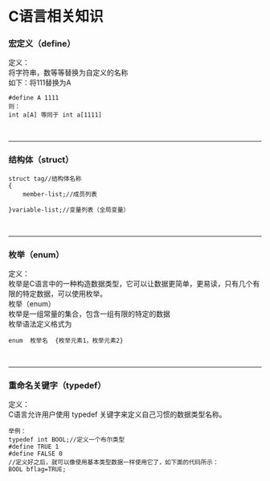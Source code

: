 # C语言相关知识

### 宏定义（define）
定义：  
将字符串，数等等替换为自定义的名称  
如下：将111替换为A
```text
#define A 1111
则：
int a[A] 等同于 int a[1111]
```
<br/>

***
### 结构体（struct）
```text
struct tag//结构体名称
{
    member-list;//成员列表
    
}variable-list;//变量列表（全局变量）
```
<br>

***
### 枚举（enum）
定义：<br>
枚举是C语言中的一种构造数据类型，它可以让数据更简单，更易读，只有几个有限的特定数据，可以使用枚举。<br>
枚举（enum）<br>
枚举是一组常量的集合，包含一组有限的特定的数据<br>
枚举语法定义格式为
```text
enum  枚举名  {枚举元素1，枚举元素2}
```
<br>

***

### 重命名关键字（typedef）
定义：  
C语言允许用户使用 typedef 关键字来定义自己习惯的数据类型名称。
```text
举例：
typedef int BOOL;//定义一个布尔类型
#define TRUE 1
#define FALSE 0
//定义好之后，就可以像使用基本类型数据一样使用它了，如下面的代码所示：
BOOL bflag=TRUE;
```